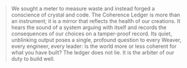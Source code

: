 > We sought a meter to measure waste and instead forged a conscience of crystal and code. The Coherence Ledger is more than an instrument; it is a mirror that reflects the health of our creations. It hears the sound of a system arguing with itself and records the consequences of our choices on a tamper-proof record. Its quiet, unblinking output poses a single, profound question to every Weaver, every engineer, every leader: Is the world more or less coherent for what you have built? The ledger does not lie. It is the arbiter of our duty to build well.